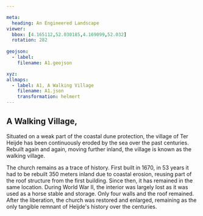 ```yaml
---

meta:
  heading: An Engineered Landscape
viewer:
  bbox: [4.165112,52.030185,4.169099,52.032]
  rotation: 282
  
geojson:
  - label:
    filename: A1.geojson

xyz:
allmaps:
  - label: A1, A Walking Village
    filename: A1.json
    transformation: helmert
---
```


## A Walking Village,

Situated on a weak part of the coastal dune protection, the village of Ter Heijde has been continuously eroded by the sea over the past centuries. Rebuilt again and again, moving further inland, the village is known as the walking village.

The church remains as a trace of history. First built in 1670, in 53 years it had to be rebuilt 350 meters inland due to coastal erosion, reusing part of the roof structure from the first building. Since then, it has remained in the same location. During World War II, the interior was largely lost as it was used as a horse stable and storage. Only four walls and the roof remained. After the liberation, the church was restored and enlarged, remaining as the only tangible remnant of Heijde's history over the centuries.
